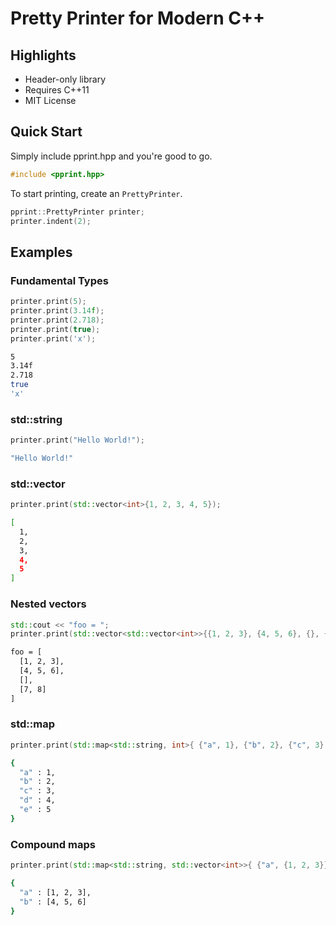 # Pretty Printer for Modern C++

## Highlights

* Header-only library
* Requires C++11
* MIT License

## Quick Start

Simply include pprint.hpp and you're good to go.

```cpp
#include <pprint.hpp>
```

To start printing, create an ```PrettyPrinter```. 

```cpp
pprint::PrettyPrinter printer;
printer.indent(2);
```

## Examples

### Fundamental Types

```cpp
printer.print(5);
printer.print(3.14f);
printer.print(2.718);
printer.print(true);
printer.print('x');
```

```bash
5
3.14f
2.718
true
'x'
```

### std::string

```cpp
printer.print("Hello World!");
```

```bash
"Hello World!"
```

### std::vector

```cpp
printer.print(std::vector<int>{1, 2, 3, 4, 5});
```

```bash
[
  1,
  2,
  3,
  4,
  5
]
```

### Nested vectors

```cpp
std::cout << "foo = ";
printer.print(std::vector<std::vector<int>>{{1, 2, 3}, {4, 5, 6}, {}, {7, 8}});
```

```bash
foo = [
  [1, 2, 3],
  [4, 5, 6],
  [],
  [7, 8]
]
```

### std::map

```cpp
printer.print(std::map<std::string, int>{ {"a", 1}, {"b", 2}, {"c", 3}, {"d", 4}, {"e", 5}});
```

```bash
{
  "a" : 1,
  "b" : 2,
  "c" : 3,
  "d" : 4,
  "e" : 5
}
```

### Compound maps

```cpp
printer.print(std::map<std::string, std::vector<int>>{ {"a", {1, 2, 3}}, {"b", {4, 5, 6}} });
```

```bash
{
  "a" : [1, 2, 3],
  "b" : [4, 5, 6]
}
```
